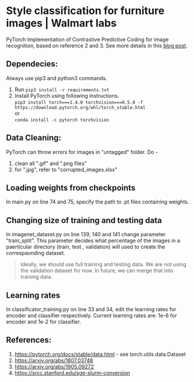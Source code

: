 # Style classification for furniture images | Walmart labs
PyTorch Implementation of Contrastive Predictive Coding for image recognition, based on reference 2 and 3. 
See more details in this [blog post](https://mf1024.github.io/2019/05/27/contrastive-predictive-coding/).

## Dependecies:
Always use pip3 and python3 commands. 
1. Run ```pip3 install -r requirements.txt``` 
2. Install PyTorch using following instructions. <br>
``` pip3 install torch===1.4.0 torchvision===0.5.0 -f https://download.pytorch.org/whl/torch_stable.html ``` <br>
or <br>
``` conda install -c pytorch torchvision ```

## Data Cleaning:
PyTorch can throw errors for images in "untagged" folder. Do -
1) clean all ".gif" and ".png files"
2) for ".jpg", refer to "corrupted_images.xlsx"

## Loading weights from checkpoints
In main.py on line 74 and 75, specify the path to .pt files containing weights. 

## Changing size of training and testing data
In imagenet_dataset.py on line 139, 140 and 141 change parameter "train_split". This parameter decides what percentage of the images in a paerticular directory (train, test , validation) will used to create the correspaonding dataset. 

> Ideally, we should use full training and testing data. 
> We are not using the validation dataset for now. In future, we can merge that into training data. 

## Learning rates
In classificator_training.py on line 33 and 34, edit the learning rates for encoder and classifier respectively. 
Current learning rates are: 1e-6 for encoder and 1e-2 for classifier. 


## References:
1) https://pytorch.org/docs/stable/data.html - see torch.utils.data.Dataset
2) https://arxiv.org/abs/1807.03748
3) https://arxiv.org/abs/1905.09272
4) https://srcc.stanford.edu/sge-slurm-conversion
